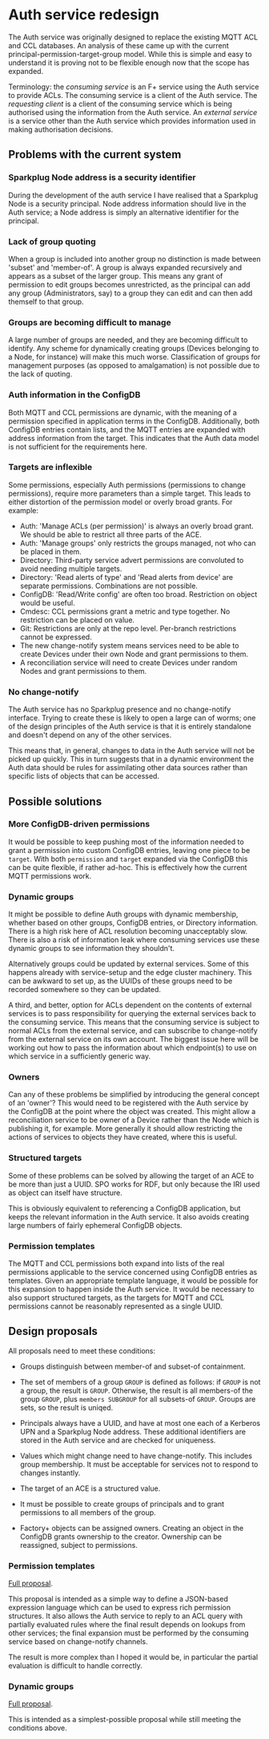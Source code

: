 # Auth service redesign

The Auth service was originally designed to replace the existing MQTT
ACL and CCL databases. An analysis of these came up with the current
principal-permission-target-group model. While this is simple and easy
to understand it is proving not to be flexible enough now that the scope
has expanded.

Terminology: the _consuming service_ is an F+ service using the Auth
service to provide ACLs. The consuming service is a client of the Auth
service. The _requesting client_ is a client of the consuming service
which is being authorised using the information from the Auth service.
An _external service_ is a service other than the Auth service which
provides information used in making authorisation decisions.

## Problems with the current system

### Sparkplug Node address is a security identifier

During the development of the auth service I have realised that a
Sparkplug Node is a security principal. Node address information should
live in the Auth service; a Node address is simply an alternative
identifier for the principal.

### Lack of group quoting

When a group is included into another group no distinction is made
between 'subset' and 'member-of'. A group is always expanded recursively
and appears as a subset of the larger group. This means any grant of
permission to edit groups becomes unrestricted, as the principal can add
any group (Administrators, say) to a group they can edit and can then
add themself to that group.

### Groups are becoming difficult to manage

A large number of groups are needed, and they are becoming difficult to
identify. Any scheme for dynamically creating groups (Devices belonging
to a Node, for instance) will make this much worse. Classification of
groups for management purposes (as opposed to amalgamation) is not
possible due to the lack of quoting.

### Auth information in the ConfigDB

Both MQTT and CCL permissions are dynamic, with the meaning of a
permission specified in application terms in the ConfigDB. Additionally,
both ConfigDB entries contain lists, and the MQTT entries are expanded
with address information from the target. This indicates that the Auth
data model is not sufficient for the requirements here.

### Targets are inflexible

Some permissions, especially Auth permissions (permissions to change
permissions), require more parameters than a simple target. This leads
to either distortion of the permission model or overly broad grants. For
example:

* Auth: 'Manage ACLs (per permission)' is always an overly broad grant.
  We should be able to restrict all three parts of the ACE.
* Auth: 'Manage groups' only restricts the groups managed, not who can
  be placed in them.
* Directory: Third-party service advert permissions are convoluted to
  avoid needing multiple targets.
* Directory: 'Read alerts of type' and 'Read alerts from device'
  are separate permissions. Combinations are not possible.
* ConfigDB: 'Read/Write config' are often too broad. Restriction on
  object would be useful.
* Cmdesc: CCL permissions grant a metric and type together. No
  restriction can be placed on value.
* Git: Restrictions are only at the repo level. Per-branch restrictions
  cannot be expressed.
* The new change-notify system means services need to be able to create
  Devices under their own Node and grant permissions to them.
* A reconciliation service will need to create Devices under random
  Nodes and grant permissions to them.

### No change-notify

The Auth service has no Sparkplug presence and no change-notify
interface. Trying to create these is likely to open a large can of
worms; one of the design principles of the Auth service is that it is
entirely standalone and doesn't depend on any of the other services.

This means that, in general, changes to data in the Auth service will
not be picked up quickly. This in turn suggests that in a dynamic
environment the Auth data should be rules for assimilating other data
sources rather than specific lists of objects that can be accessed.

## Possible solutions

### More ConfigDB-driven permissions

It would be possible to keep pushing most of the information needed to
grant a permission into custom ConfigDB entries, leaving one piece to be
`target`. With both `permission` and `target` expanded via the ConfigDB
this can be quite flexible, if rather ad-hoc. This is effectively how
the current MQTT permissions work.

### Dynamic groups

It might be possible to define Auth groups with dynamic membership,
whether based on other groups, ConfigDB entries, or Directory
information. There is a high risk here of ACL resolution becoming
unacceptably slow. There is also a risk of information leak where
consuming services use these dynamic groups to see information they
shouldn't.

Alternatively groups could be updated by external services. Some of this
happens already with service-setup and the edge cluster machinery. This
can be awkward to set up, as the UUIDs of these groups need to be
recorded somewhere so they can be updated.

A third, and better, option for ACLs dependent on the contents of
external services is to pass responsibility for querying the external
services back to the consuming service. This means that the consuming
service is subject to normal ACLs from the external service, and can
subscribe to change-notify from the external service on its own account.
The biggest issue here will be working out how to pass the information
about which endpoint(s) to use on which service in a sufficiently
generic way.

### Owners

Can any of these problems be simplified by introducing the general
concept of an 'owner'? This would need to be registered with the Auth
service by the ConfigDB at the point where the object was created. This
might allow a reconciliation service to be owner of a Device rather than
the Node which is publishing it, for example. More generally it should
allow restricting the actions of services to objects they have created,
where this is useful.

### Structured targets

Some of these problems can be solved by allowing the target of an ACE to
be more than just a UUID. SPO works for RDF, but only because the IRI
used as object can itself have structure. 

This is obviously equivalent to referencing a ConfigDB application, but
keeps the relevant information in the Auth service. It also avoids
creating large numbers of fairly ephemeral ConfigDB objects.

### Permission templates

The MQTT and CCL permissions both expand into lists of the real
permissions applicable to the service concerned using ConfigDB entries
as templates. Given an appropriate template language, it would be
possible for this expansion to happen inside the Auth service. It would
be necessary to also support structured targets, as the targets for MQTT
and CCL permissions cannot be reasonably represented as a single UUID.

## Design proposals

All proposals need to meet these conditions:

* Groups distinguish between member-of and subset-of containment.

* The set of members of a group `GROUP` is defined as follows: if
  `GROUP` is not a group, the result is `GROUP`. Otherwise, the result
  is all members-of the group `GROUP`, plus `members SUBGROUP` for all
  subsets-of `GROUP`. Groups are sets, so the result is uniqed.

* Principals always have a UUID, and have at most one each of a Kerberos
  UPN and a Sparkplug Node address. These additional identifiers are
  stored in the Auth service and are checked for uniqueness.

* Values which might change need to have change-notify. This includes
  group membership. It must be acceptable for services not to respond to
  changes instantly.

* The target of an ACE is a structured value.

* It must be possible to create groups of principals and to grant
  permissions to all members of the group.

* Factory+ objects can be assigned owners. Creating an object in the
  ConfigDB grants ownership to the creator. Ownership can be reassigned,
  subject to permissions.

### Permission templates

[Full proposal](./redesign/sexpr.md).

This proposal is intended as a simple way to define a JSON-based
expression language which can be used to express rich permission
structures. It also allows the Auth service to reply to an ACL query
with partially evaluated rules where the final result depends on lookups
from other services; the final expansion must be performed by the
consuming service based on change-notify channels.

The result is more complex than I hoped it would be, in particular the
partial evaluation is difficult to handle correctly. 

### Dynamic groups

[Full proposal](./redesign/dyn-groups.md).

This is intended as a simplest-possible proposal while still meeting the
conditions above.

